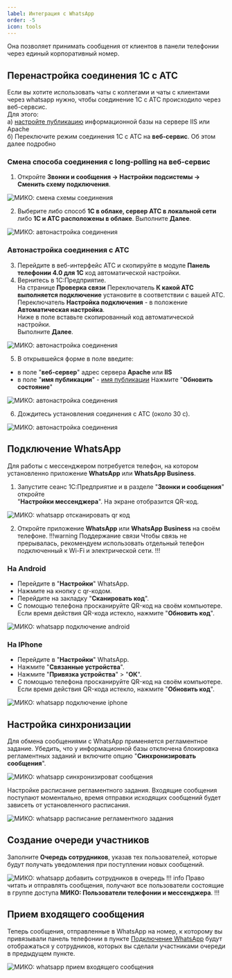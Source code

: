 ```yaml
---
label: Интеграция с WhatsApp
order: -5
icon: tools
---
```


Она позволяет принимать сообщения от клиентов в панели телефонии через единый корпоративный номер.

## Перенастройка соединения 1С с АТС
Если вы хотите использовать чаты с коллегами и чаты с клиентами через whatsapp нужно, чтобы соединение 1С с АТС происходило через веб-сервсис. <br>
Для этого: <br>
а) <a href='/faq/base-publishing' target="_blank">настройте публикацию</a> информационной базы на сервере IIS или Apache <br>
б) Переключите режим соединения 1С с АТС на **веб-сервис**. Об этом далее подробно

### Смена способа соединения с long-polling на веб-сервис
1. Откройте **Звонки и сообщения -> Настройки подсистемы -> Сменить схему подключения**.

<img class="miko-shadow play-on-hover"  
    src="/assets/whatsapp/wp_sm_ch.gif"
    alt="МИКО: смена схемы соединения"
/> 

2. Выберите либо способ **1С в облаке, сервер АТС в локальной сети** либо **1С и АТС расположены в облаке**. Выполните **Далее**.  
 
<img class="miko-shadow img-zoomable"  
    src="/assets/mango/mango_39.png"
    data-original="/assets/mango/mango_39.png"
    srcset="/assets/mango/mango_39_prev.png 1x, /assets/mango/mango_39.png 2x" 
    alt="МИКО: автонастройка соединения"
/> 

### Автонастройка соединения с АТС
3. Перейдите в веб-интерфейс АТС и скопируйте в модуле **Панель телефонии 4.0 для 1С** код автоматической настройки.
4. Вернитесь в 1С:Предприятие. <br> 
На странице **Проверка связи** Переключатель **К какой АТС выполняется подключение** установите в соответствии с вашей АТС. <br>
Переключатель **Настройка подключения** - в положение **Автоматическая настройка**. <br>
Ниже в поле вставьте скопированный код автоматической настройки. <br>
Выполните **Далее**.

<img class="miko-shadow img-zoomable"  
    src="/assets/whatsapp/wp_sm_sh_av.png"
    data-original="/assets/whatsapp/wp_sm_sh_av.png"
    srcset="/assets/whatsapp/wp_sm_sh_av_prev.png 1x, /assets/whatsapp/wp_sm_sh_av.png 2x" 
    alt="МИКО: автонастройка соединения"
/> 

5. В открывшейся форме в поле введите:
- в поле "**веб-сервер**" адрес сервера **Apache** или **IIS**
- в поле "**имя публикации**" - <a href='/faq/base-publishing#опубпликуйте-веб-сервис' target="_blank">имя публикации</a>
Нажмите "**Обновить состояние**"

<img class="miko-shadow"  
    src="/assets/mango/mango_40.png"
    alt="МИКО: автонастройка соединения"
/> 

6. Дождитесь установления соединения с АТС (около 30 с). 

<img class="miko-shadow"  
    src="/assets/mango/mango_41.png"
    alt="МИКО: автонастройка соединения"
/> 

## Подключение WhatsApp
Для работы с мессенджером потребуется телефон, на котором установленно приложение **WhatsApp** или
**WhatsApp Business**.

1. Запустите сеанс 1С:Предприятие и в разделе "**Звонки и сообщения**" откройте <br> "**Настройки мессенджера**". На экране
   отобразится QR-код.
   
<img class="miko-shadow play-on-hover"  
    src="/assets/whatsapp/wp_0.gif"
    alt="МИКО: whatsapp отсканировать qr код"
/> 
   
2. Откройте приложение **WhatsApp** или **WhatsApp Business** на своём телефоне.
!!!warning Поддержание связи
Чтобы связь не прерывалась, рекомендуем использовать отдельный телефон подключенный к Wi-Fi и электрической сети.
!!!

### На Android   
- Перейдите в "**Настройки**" WhatsApp. <br>
- Нажмите на кнопку с qr-кодом. <br>
- Перейдите на закладку "**Сканировать код**". <br>
- С помощью телефона просканируйте QR-код на своём компьютере. Если время действия QR-кода истекло, нажмите
   "**Обновить код**".

<img class="miko-shadow play-on-hover"  
    src="/assets/whatsapp/wp_andr.gif"
    alt="МИКО: whatsapp подключение android"
/> 

### На IPhone 

- Перейдите в "**Настройки**" WhatsApp.
- Нажмите "**Связанные устройства**".
- Нажмите "**Привязка устройства**" > "**ОК**".
- С помощью телефона просканируйте QR-код на своём компьютере. Если время действия QR-кода истекло, нажмите
   "**Обновить код**".

<img class="miko-shadow play-on-hover"  
    src="/assets/whatsapp/wp_iph.gif"
    alt="МИКО: whatsapp подключение iphone"
/> 

## Настройка синхронизации

Для обмена сообщениями с WhatsApp применяется регламентное задание. Убедить, что у информационной базы отключена
блокировка регламентных заданий и включите опцию "**Синхронизировать сообщения**".

<img class="miko-shadow img-zoomable"  
    src="/assets/whatsapp/wp_1.png"
    data-original="/assets/whatsapp/wp_1.png"
    srcset="/assets/whatsapp/wp_1_prev.png 1x, /assets/whatsapp/wp_1.png 2x" 
    alt="МИКО: whatsapp синхронизироват сообщения"
/> 

Настройке расписание регламентного задания. Входящие сообщения поступают моментально, время отправки исходящих
сообщений будет зависеть от установленного расписания.

<img class="miko-shadow play-on-hover"  
    src="/assets/whatsapp/wp_2.gif"
    alt="МИКО: whatsapp расписание регламентного задания"
/> 

## Создание очереди участников

Заполните **Очередь сотрудников**, указав тех пользователей, которые будут получать уведомления при поступлении
новых сообщений.

<img class="miko-shadow play-on-hover"  
    src="/assets/whatsapp/wp_3.gif"
   alt="МИКО: whatsapp добавить сотрудников в очередь"
/> 
!!! info
Право читать и отправлять сообщения, получают все пользователи состоящие в группе доступа
**МИКО: Пользователи телефонии и мессенджера**.
!!!
## Прием входящего сообщения
Теперь сообщения, отправленные в WhatsApp на номер, к которому вы привязывали панель телефонии в пункте [Подключение WhatsApp](#подключение-whatsapp) будут отображаться у сотрудников, которых вы сделали участниками очереди в предыдущем пункте. 

<img class="miko-shadow play-on-hover"  
    src="/assets/whatsapp/wp_vh.gif"
    alt="МИКО: whatsapp прием входящего сообщения"
/> 
